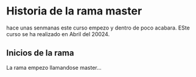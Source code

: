 # Historia de la rama master

hace unas senmanas este curso empezo y dentro de poco acabara. ESte curso se ha realizado en Abril del 20024.

## Inicios de la rama

La rama empezo llamandose master...
